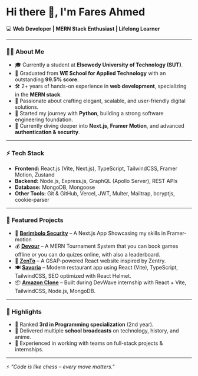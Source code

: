 # Hi there 👋, I'm Fares Ahmed

💻 **Web Developer | MERN Stack Enthusiast | Lifelong Learner**

---

### 👨‍💻 About Me
- 🎓 Currently a student at **Elsewedy University of Technology (SUT)**.  
- 🏫 Graduated from **WE School for Applied Technology** with an outstanding **99.5% score**.  
- 🛠️ 2+ years of hands-on experience in **web development**, specializing in the **MERN stack**.  
- 🚀 Passionate about crafting elegant, scalable, and user-friendly digital solutions.  
- 🐍 Started my journey with **Python**, building a strong software engineering foundation.  
- 🌱 Currently diving deeper into **Next.js**, **Framer Motion**, and advanced **authentication & security**.  

---

### ⚡ Tech Stack
- **Frontend:** React.js (Vite, Next.js), TypeScript, TailwindCSS, Framer Motion, Zustand  
- **Backend:** Node.js, Express.js, GraphQL (Apollo Server), REST APIs  
- **Database:** MongoDB, Mongoose  
- **Other Tools:** Git & GitHub, Vercel, JWT, Multer, Mailtrap, bcryptjs, cookie-parser  

---

### 📌 Featured Projects
- 🛒 **[Berimbolo Security](https://berimbolo-alpha.vercel.app/)** – A Next.js App Showcasing my skills in Framer-motion  
- 💰 **[Devour](https://mern-tournament-aigt.vercel.app)** – A MERN Tournament System that you can book games offline or you can do quizes online, with also a leaderboard.
- 🎨 **[ZenTo](https://zen-to.vercel.app/)** – A GSAP-powered React website inspired by Zentry.  
- 🍽️ **[Savoria](https://savo-kitchen.vercel.app/)** – Modern restaurant app using React (Vite), TypeScript, TailwindCSS, SEO optimized with React Helmet.  
- 📦 **[Amazon Clone](https://amazon-five-alpha.vercel.app/)** – Built during DevWave internship with React + Vite, TailwindCSS, Node.js, MongoDB.  

---

### 🌟 Highlights
- 🏅 Ranked **3rd in Programming specialization** (2nd year).  
- 🎤 Delivered multiple **school broadcasts** on technology, history, and anime.  
- 🤝 Experienced in working with teams on full-stack projects & internships.

---

⚡ *"Code is like chess – every move matters."*  
